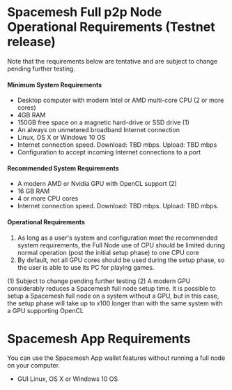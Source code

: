 # Spacemesh Full p2p Node Operational Requirements (Testnet release)

Note that the requirements below are tentative and are subject to change pending further testing.

#### Minimum System Requirements
- Desktop computer with modern Intel or AMD multi-core CPU (2 or more cores)
- 4GB RAM
- 150GB free space on a magnetic hard-drive or SSD drive (1)
- An always on unmetered broadband Internet connection
- Linux, OS X or Windows 10 OS
- Internet connection speed. Download: TBD mbps. Upload: TBD mbps
- Configuration to accept incoming Internet connections to a port

#### Recommended System Requirements
- A modern AMD or Nvidia GPU with OpenCL support (2)
- 16 GB RAM
- 4 or more CPU cores
- Internet connection speed. Download: TBD mbps. Upload: TBD mbps.

#### Operational Requirements
1. As long as a user's system and configuration meet the recommended system requirements, the Full Node use of CPU should be limited during normal operation (post the initial setup phase) to one CPU core
2. By default, not all GPU cores should be used during the setup phase, so the user is able to use its PC for playing games.

(1) Subject to change pending further testing
(2) A modern GPU considerably reduces a Spacemesh full node setup time. It is possible to setup a Spacemesh full node on a system without a GPU, but in this case, the setup phase will take up to x100 longer than with the same system with a GPU supporting OpenCL

# Spacemesh App Requirements
You can use the Spacemesh App wallet features without running a full node on your computer.

- GUI Linux, OS X or Windows 10 OS
